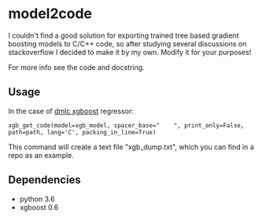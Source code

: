 # model2code

I couldn't find a good solution for exporting trained tree based gradient boosting models to C/C++ code, so after studying several discussions on stackoverflow I decided to make it by my own.
Modify it for your purposes!

For more info see the code and docstring.

## Usage

In the case of [dmlc xgboost](https://github.com/dmlc/xgboost) regressor:  

```
xgb_get_code(model=xgb_model, spacer_base="    ", print_only=False, path=path, lang='C', packing_in_line=True)
```

This command will create a text file "xgb_dump.txt", which you can find in a repo as an example. 

## Dependencies  
* python 3.6
* xgboost 0.6
